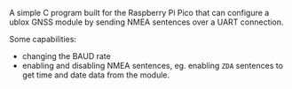 A simple C program built for the Raspberry Pi Pico that can configure a ublox GNSS module by sending NMEA sentences over a UART connection.

Some capabilities:
- changing the BAUD rate
- enabling and disabling NMEA sentences, eg. enabling `ZDA` sentences to get time and date data from the module.

